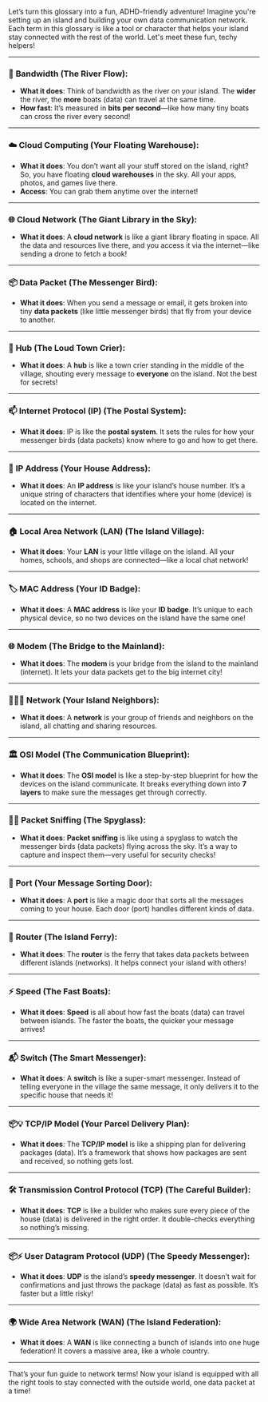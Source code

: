 Let’s turn this glossary into a fun, ADHD-friendly adventure! Imagine you're setting up an island and building your own data communication network. Each term in this glossary is like a tool or character that helps your island stay connected with the rest of the world. Let's meet these fun, techy helpers!

---

### 🌊 **Bandwidth (The River Flow)**:

- **What it does**: Think of bandwidth as the river on your island. The **wider** the river, the **more** boats (data) can travel at the same time.
- **How fast**: It’s measured in **bits per second**—like how many tiny boats can cross the river every second!

---

### ☁️ **Cloud Computing (Your Floating Warehouse)**:

- **What it does**: You don’t want all your stuff stored on the island, right? So, you have floating **cloud warehouses** in the sky. All your apps, photos, and games live there.
- **Access**: You can grab them anytime over the internet!

---

### 🌐 **Cloud Network (The Giant Library in the Sky)**:

- **What it does**: A **cloud network** is like a giant library floating in space. All the data and resources live there, and you access it via the internet—like sending a drone to fetch a book!

---

### 📦 **Data Packet (The Messenger Bird)**:

- **What it does**: When you send a message or email, it gets broken into tiny **data packets** (like little messenger birds) that fly from your device to another.

---

### 📢 **Hub (The Loud Town Crier)**:

- **What it does**: A **hub** is like a town crier standing in the middle of the village, shouting every message to **everyone** on the island. Not the best for secrets!

---

### 📫 **Internet Protocol (IP) (The Postal System)**:

- **What it does**: IP is like the **postal system**. It sets the rules for how your messenger birds (data packets) know where to go and how to get there.

---

### 🏡 **IP Address (Your House Address)**:

- **What it does**: An **IP address** is like your island’s house number. It’s a unique string of characters that identifies where your home (device) is located on the internet.

---

### 🏠 **Local Area Network (LAN) (The Island Village)**:

- **What it does**: Your **LAN** is your little village on the island. All your homes, schools, and shops are connected—like a local chat network!

---

### 🏷️ **MAC Address (Your ID Badge)**:

- **What it does**: A **MAC address** is like your **ID badge**. It’s unique to each physical device, so no two devices on the island have the same one!

---

### 🌐 **Modem (The Bridge to the Mainland)**:

- **What it does**: The **modem** is your bridge from the island to the mainland (internet). It lets your data packets get to the big internet city!

---

### 🧑‍🤝‍🧑 **Network (Your Island Neighbors)**:

- **What it does**: A **network** is your group of friends and neighbors on the island, all chatting and sharing resources.

---

### 🏛️ **OSI Model (The Communication Blueprint)**:

- **What it does**: The **OSI model** is like a step-by-step blueprint for how the devices on the island communicate. It breaks everything down into **7 layers** to make sure the messages get through correctly.

---

### 🕵️‍♀️ **Packet Sniffing (The Spyglass)**:

- **What it does**: **Packet sniffing** is like using a spyglass to watch the messenger birds (data packets) flying across the sky. It’s a way to capture and inspect them—very useful for security checks!

---

### 🚪 **Port (Your Message Sorting Door)**:

- **What it does**: A **port** is like a magic door that sorts all the messages coming to your house. Each door (port) handles different kinds of data.

---

### 🚤 **Router (The Island Ferry)**:

- **What it does**: The **router** is the ferry that takes data packets between different islands (networks). It helps connect your island with others!

---

### ⚡ **Speed (The Fast Boats)**:

- **What it does**: **Speed** is all about how fast the boats (data) can travel between islands. The faster the boats, the quicker your message arrives!

---

### 📬 **Switch (The Smart Messenger)**:

- **What it does**: A **switch** is like a super-smart messenger. Instead of telling everyone in the village the same message, it only delivers it to the specific house that needs it!

---

### 📦💡 **TCP/IP Model (Your Parcel Delivery Plan)**:

- **What it does**: The **TCP/IP model** is like a shipping plan for delivering packages (data). It’s a framework that shows how packages are sent and received, so nothing gets lost.

---

### 🛠️ **Transmission Control Protocol (TCP) (The Careful Builder)**:

- **What it does**: **TCP** is like a builder who makes sure every piece of the house (data) is delivered in the right order. It double-checks everything so nothing’s missing.

---

### 📦⚡ **User Datagram Protocol (UDP) (The Speedy Messenger)**:

- **What it does**: **UDP** is the island’s **speedy messenger**. It doesn’t wait for confirmations and just throws the package (data) as fast as possible. It’s faster but a little risky!

---

### 🌍 **Wide Area Network (WAN) (The Island Federation)**:

- **What it does**: A **WAN** is like connecting a bunch of islands into one huge federation! It covers a massive area, like a whole country.

---

That’s your fun guide to network terms! Now your island is equipped with all the right tools to stay connected with the outside world, one data packet at a time!